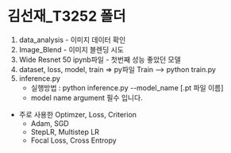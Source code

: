 # 김선재_T3252 폴더

1. data_analysis - 이미지 데이터 확인
2. Image_Blend - 이미지 블렌딩 시도
3. Wide Resnet 50 ipynb파일 - 첫번째 성능 좋았던 모델
4. dataset, loss, model, train => py파일
Train --> python train.py
4. inference.py
    - 실행방법 : python inference.py --model_name [.pt 파일 이름] 
    - model name argument 필수 입니다.
    
- 주로 사용한 Optimzer, Loss, Criterion
    - Adam, SGD
    - StepLR, Multistep LR
    - Focal Loss, Cross Entropy
    